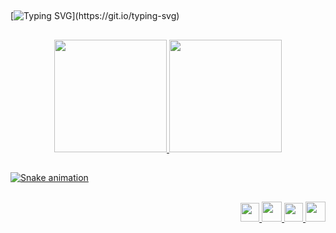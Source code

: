 
##

[![Typing SVG](https://readme-typing-svg.herokuapp.com/?color=0d1840&size=35&center=true&vCenter=true&width=1000&lines=Hi+there,+my+name+is+Camila+Ferreira+de+Almeida;and+welcome+to+my+Github+profile!)](https://git.io/typing-svg)

##

##

<div align="center">
<a href="https://github.com/jkvua">
<img height="180em" src="https://github-readme-stats.vercel.app/api/top-langs/?username=jkvua&layout=compact&langs_count=7&theme=dark"/>
<img height="180em" src="https://github-readme-stats.vercel.app/api?username=jkvua&show_icons=true&theme=dark&include_all_commits=true&count_private=true"/>
</div>

 ##
 ![Snake animation](https://github.com/seu-usuário-aqui/seu-usuário-aqui/blob/output/github-contribution-grid-snake.svg)
 ##
 
 <div align="right">
  <img height="30em" src="https://cdn.jsdelivr.net/gh/devicons/devicon/icons/vuejs/vuejs-original.svg" />
 <img height="32em" src="https://cdn.jsdelivr.net/gh/devicons/devicon/icons/python/python-original.svg" />
 <img height="30em" src="https://cdn.jsdelivr.net/gh/devicons/devicon/icons/vuetify/vuetify-original.svg" />
 <img height="32em" src="https://cdn.jsdelivr.net/gh/devicons/devicon/icons/django/django-plain.svg" />
 </div>
